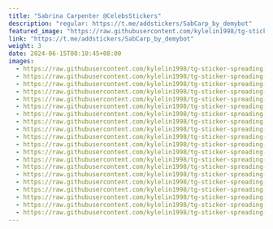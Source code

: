 ```yaml
---
title: "Sabrina Carpenter @CelebsStickers"
description: "regular: https://t.me/addstickers/SabCarp_by_demybot"
featured_image: "https://raw.githubusercontent.com/kylelin1998/tg-sticker-spreading-worldwide-images/main/img/d165a745-2990-4c10-b9f4-e99d844f15fa.jpg"
link: "https://t.me/addstickers/SabCarp_by_demybot"
weight: 3
date: 2024-06-15T08:10:45+08:00
images:
  - https://raw.githubusercontent.com/kylelin1998/tg-sticker-spreading-worldwide-images/main/img/d165a745-2990-4c10-b9f4-e99d844f15fa.jpg
  - https://raw.githubusercontent.com/kylelin1998/tg-sticker-spreading-worldwide-images/main/img/3627e221-0df6-48c7-b239-a061f1063b70.jpg
  - https://raw.githubusercontent.com/kylelin1998/tg-sticker-spreading-worldwide-images/main/img/5b5b0b36-0d61-474e-87a6-ea6b0759a347.jpg
  - https://raw.githubusercontent.com/kylelin1998/tg-sticker-spreading-worldwide-images/main/img/404e7eaa-efea-4005-ade0-817612aac59b.jpg
  - https://raw.githubusercontent.com/kylelin1998/tg-sticker-spreading-worldwide-images/main/img/1855c33b-e9fd-4dd9-af72-40c03319c550.jpg
  - https://raw.githubusercontent.com/kylelin1998/tg-sticker-spreading-worldwide-images/main/img/1e929c0a-cbda-4702-aaa2-7edc7f1732c6.jpg
  - https://raw.githubusercontent.com/kylelin1998/tg-sticker-spreading-worldwide-images/main/img/080f749e-fd99-415a-8584-ecee11040909.jpg
  - https://raw.githubusercontent.com/kylelin1998/tg-sticker-spreading-worldwide-images/main/img/05c0569e-addf-4a56-b149-22932d63288c.jpg
  - https://raw.githubusercontent.com/kylelin1998/tg-sticker-spreading-worldwide-images/main/img/9681c6d3-caff-487b-849a-b0001af93ca4.jpg
  - https://raw.githubusercontent.com/kylelin1998/tg-sticker-spreading-worldwide-images/main/img/3d01eea2-e7dd-482e-a0d5-7f2a782fbfad.jpg
  - https://raw.githubusercontent.com/kylelin1998/tg-sticker-spreading-worldwide-images/main/img/d0c635b7-4ea9-4192-a23b-3e641ca917b3.jpg
  - https://raw.githubusercontent.com/kylelin1998/tg-sticker-spreading-worldwide-images/main/img/ea4ad835-d514-4283-a5a7-1bb405d94c66.jpg
  - https://raw.githubusercontent.com/kylelin1998/tg-sticker-spreading-worldwide-images/main/img/1a5d6801-882d-4614-bd0e-cf51c0112faf.jpg
  - https://raw.githubusercontent.com/kylelin1998/tg-sticker-spreading-worldwide-images/main/img/a92a5964-f118-4600-98b9-545961c3218f.jpg
  - https://raw.githubusercontent.com/kylelin1998/tg-sticker-spreading-worldwide-images/main/img/b6a6723a-cfb3-4d58-a1ef-2a4b8968db8f.jpg
  - https://raw.githubusercontent.com/kylelin1998/tg-sticker-spreading-worldwide-images/main/img/b83f4ffa-6bae-40e6-93a7-0168cacff012.jpg
  - https://raw.githubusercontent.com/kylelin1998/tg-sticker-spreading-worldwide-images/main/img/f8992ab5-5339-41b4-87af-9e6f81770ae6.jpg
  - https://raw.githubusercontent.com/kylelin1998/tg-sticker-spreading-worldwide-images/main/img/4d1abc35-83c3-415f-8274-8c4979ffa007.jpg
  - https://raw.githubusercontent.com/kylelin1998/tg-sticker-spreading-worldwide-images/main/img/49876aee-2d3d-44a5-bbbe-bdb1cb2a4323.jpg
  - https://raw.githubusercontent.com/kylelin1998/tg-sticker-spreading-worldwide-images/main/img/066a74cc-dc18-424f-9330-93a64068d88a.jpg
---
```

